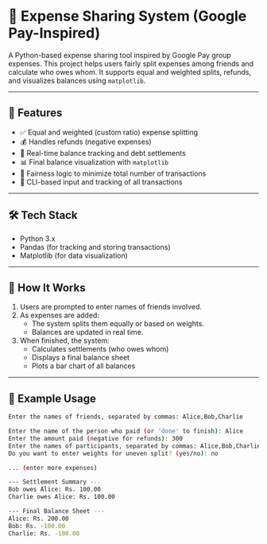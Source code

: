 # 💸 Expense Sharing System (Google Pay-Inspired)

A Python-based expense sharing tool inspired by Google Pay group expenses. This project helps users fairly split expenses among friends and calculate who owes whom. It supports equal and weighted splits, refunds, and visualizes balances using `matplotlib`.

---

## 📌 Features

- ✅ Equal and weighted (custom ratio) expense splitting
- 💰 Handles refunds (negative expenses)
- 🔄 Real-time balance tracking and debt settlements
- 📊 Final balance visualization with `matplotlib`
- 🧮 Fairness logic to minimize total number of transactions
- 📝 CLI-based input and tracking of all transactions

---

## 🛠 Tech Stack

- Python 3.x  
- Pandas (for tracking and storing transactions)  
- Matplotlib (for data visualization)

---

## 🧪 How It Works

1. Users are prompted to enter names of friends involved.
2. As expenses are added:
   - The system splits them equally or based on weights.
   - Balances are updated in real time.
3. When finished, the system:
   - Calculates settlements (who owes whom)
   - Displays a final balance sheet
   - Plots a bar chart of all balances

---

## 🚀 Example Usage

```bash
Enter the names of friends, separated by commas: Alice,Bob,Charlie

Enter the name of the person who paid (or 'done' to finish): Alice
Enter the amount paid (negative for refunds): 300
Enter the names of participants, separated by commas: Alice,Bob,Charlie
Do you want to enter weights for uneven split? (yes/no): no

... (enter more expenses)

--- Settlement Summary ---
Bob owes Alice: Rs. 100.00
Charlie owes Alice: Rs. 100.00

--- Final Balance Sheet ---
Alice: Rs. 200.00
Bob: Rs. -100.00
Charlie: Rs. -100.00

